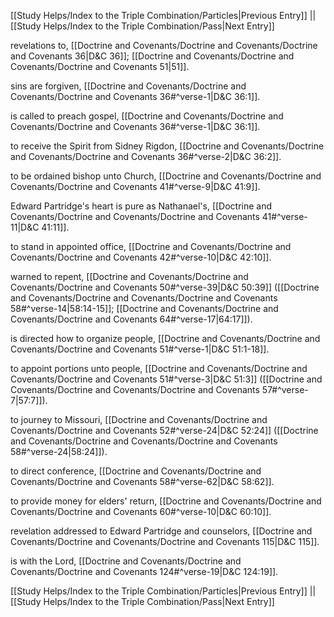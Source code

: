 [[Study Helps/Index to the Triple Combination/Particles|Previous Entry]]  ||  [[Study Helps/Index to the Triple Combination/Pass|Next Entry]]

 revelations to, [[Doctrine and Covenants/Doctrine and Covenants/Doctrine and Covenants 36|D&C 36]]; [[Doctrine and Covenants/Doctrine and Covenants/Doctrine and Covenants 51|51]].

 sins are forgiven, [[Doctrine and Covenants/Doctrine and Covenants/Doctrine and Covenants 36#^verse-1|D&C 36:1]].

 is called to preach gospel, [[Doctrine and Covenants/Doctrine and Covenants/Doctrine and Covenants 36#^verse-1|D&C 36:1]].

 to receive the Spirit from Sidney Rigdon, [[Doctrine and Covenants/Doctrine and Covenants/Doctrine and Covenants 36#^verse-2|D&C 36:2]].

 to be ordained bishop unto Church, [[Doctrine and Covenants/Doctrine and Covenants/Doctrine and Covenants 41#^verse-9|D&C 41:9]].

 Edward Partridge's heart is pure as Nathanael's, [[Doctrine and Covenants/Doctrine and Covenants/Doctrine and Covenants 41#^verse-11|D&C 41:11]].

 to stand in appointed office, [[Doctrine and Covenants/Doctrine and Covenants/Doctrine and Covenants 42#^verse-10|D&C 42:10]].

 warned to repent, [[Doctrine and Covenants/Doctrine and Covenants/Doctrine and Covenants 50#^verse-39|D&C 50:39]] ([[Doctrine and Covenants/Doctrine and Covenants/Doctrine and Covenants 58#^verse-14|58:14-15]]; [[Doctrine and Covenants/Doctrine and Covenants/Doctrine and Covenants 64#^verse-17|64:17]]).

 is directed how to organize people, [[Doctrine and Covenants/Doctrine and Covenants/Doctrine and Covenants 51#^verse-1|D&C 51:1-18]].

 to appoint portions unto people, [[Doctrine and Covenants/Doctrine and Covenants/Doctrine and Covenants 51#^verse-3|D&C 51:3]] ([[Doctrine and Covenants/Doctrine and Covenants/Doctrine and Covenants 57#^verse-7|57:7]]).

 to journey to Missouri, [[Doctrine and Covenants/Doctrine and Covenants/Doctrine and Covenants 52#^verse-24|D&C 52:24]] ([[Doctrine and Covenants/Doctrine and Covenants/Doctrine and Covenants 58#^verse-24|58:24]]).

 to direct conference, [[Doctrine and Covenants/Doctrine and Covenants/Doctrine and Covenants 58#^verse-62|D&C 58:62]].

 to provide money for elders' return, [[Doctrine and Covenants/Doctrine and Covenants/Doctrine and Covenants 60#^verse-10|D&C 60:10]].

 revelation addressed to Edward Partridge and counselors, [[Doctrine and Covenants/Doctrine and Covenants/Doctrine and Covenants 115|D&C 115]].

 is with the Lord, [[Doctrine and Covenants/Doctrine and Covenants/Doctrine and Covenants 124#^verse-19|D&C 124:19]].

[[Study Helps/Index to the Triple Combination/Particles|Previous Entry]]  ||  [[Study Helps/Index to the Triple Combination/Pass|Next Entry]]